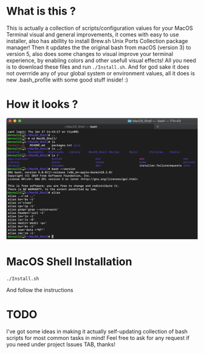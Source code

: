 # What is this ?

This is actually a collection of scripts/configuration values for your MacOS Terminal visual and general improvements, it comes with easy to use installer, also has abillity to install Brew.sh Unix Ports Collection package manager!
Then it updates the the original bash from macOS (version 3) to version 5, also does some changes to visual improve your terminal experience, by enabling colors and other usefull visual effects!
All you need is to download these files and run ```./Install.sh```. And for god sake it does not overrride any of your global system or environment values, all it does is new .bash_profile with some good stuff inside! :)

# How it looks ?

![test](/pics/bash_some_features.png)


# MacOS Shell Installation

```
./Install.sh
```
And follow the instructions

# TODO

I've got some ideas in making it actually self-updating collection of bash scripts for most common tasks in mind! Feel free to ask for any request if you need under project Issues TAB, thanks!
